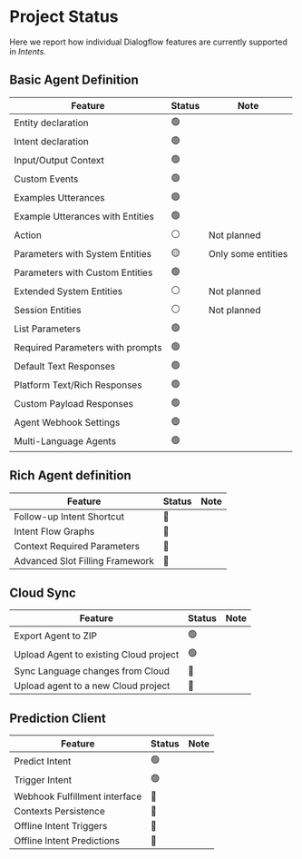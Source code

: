 # Project Status

Here we report how individual Dialogflow features are currently supported in *Intents*.

## Basic Agent Definition

| Feature                          | Status | Note               |
|----------------------------------|--------|--------------------|
| Entity declaration               | 🟢     |                    |
| Intent declaration               | 🟢     |                    |
| Input/Output Context             | 🟢     |                    |
| Custom Events                    | 🟢     |                    |
| Examples Utterances              | 🟢     |                    |
| Example Utterances with Entities | 🟢     |                    |
| Action                           | ⚪     | Not planned        |
| Parameters with System Entities  | 🟡     | Only some entities |
| Parameters with Custom Entities  | 🟢     |                    |
| Extended System Entities         | ⚪     | Not planned        |
| Session Entities                 | ⚪     | Not planned        |
| List Parameters                  | 🟢     |                    |
| Required Parameters with prompts | 🟢     |                    |
| Default Text Responses           | 🟢     |                    |
| Platform Text/Rich Responses     | 🟢     |                    |
| Custom Payload Responses         | 🟢     |                    |
| Agent Webhook Settings           | 🟢     |                    |
| Multi-Language Agents            | 🟢     |                    |

## Rich Agent definition

| Feature                          | Status | Note |
|----------------------------------|--------|------|
| Follow-up Intent Shortcut        | 🔴     |      |
| Intent Flow Graphs               | 🔴     |      |
| Context Required Parameters      | 🔴     |      |
| Advanced Slot Filling Framework  | 🔴     |      |

## Cloud Sync

| Feature                                | Status | Note |
|----------------------------------------|--------|------|
| Export Agent to ZIP                    | 🟢     |      |
| Upload Agent to existing Cloud project | 🟢     |      |
| Sync Language changes from Cloud       | 🔴     |      |
| Upload agent to a new Cloud project    | 🔴     |      |

## Prediction Client

| Feature                       | Status | Note |
|-------------------------------|--------|------|
| Predict Intent                | 🟢     |      |
| Trigger Intent                | 🟢     |      |
| Webhook Fulfillment interface | 🔴     |      |
| Contexts Persistence          | 🔴     |      |
| Offline Intent Triggers       | 🔴     |      |
| Offline Intent Predictions    | 🔴     |      |
